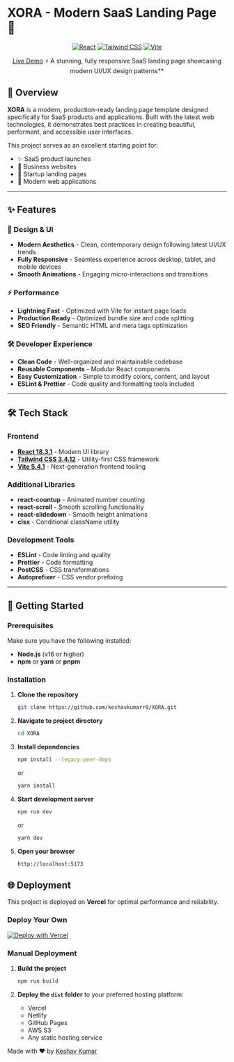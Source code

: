   # XORA - Modern SaaS Landing Page 🚀   

<div align="center">
           
[![React](https://img.shields.io/badge/React-18.3.1-blue)](https://reactjs.org/)
[![Tailwind CSS](https://img.shields.io/badge/Tailwind-3.4.12-38bdf8)](https://tailwindcss.com/)
[![Vite](https://img.shields.io/badge/Vite-5.4.1-646cff)](https://vitejs.dev/)








[Live Demo](https://xora-k5vi.vercel.app/)   ⚡  A stunning, fully responsive SaaS landing page showcasing modern UI/UX design patterns**

</div>



## 🎯 Overview

**XORA** is a modern, production-ready landing page template designed specifically for SaaS products and applications. Built with the latest web technologies, it demonstrates best practices in creating beautiful, performant, and accessible user interfaces.

This project serves as an excellent starting point for:
- ✨ SaaS product launches
- 💼 Business websites
- 🚀 Startup landing pages
- 📱 Modern web applications

---

## ✨ Features

### 🎨 Design & UI
- **Modern Aesthetics** - Clean, contemporary design following latest UI/UX trends
- **Fully Responsive** - Seamless experience across desktop, tablet, and mobile devices
- **Smooth Animations** - Engaging micro-interactions and transitions

### ⚡ Performance
- **Lightning Fast** - Optimized with Vite for instant page loads
- **Production Ready** - Optimized bundle size and code splitting
- **SEO Friendly** - Semantic HTML and meta tags optimization

### 🛠️ Developer Experience
- **Clean Code** - Well-organized and maintainable codebase
- **Reusable Components** - Modular React components
- **Easy Customization** - Simple to modify colors, content, and layout
- **ESLint & Prettier** - Code quality and formatting tools included

---

## 🛠️ Tech Stack

### Frontend
- **[React 18.3.1](https://reactjs.org/)** - Modern UI library
- **[Tailwind CSS 3.4.12](https://tailwindcss.com/)** - Utility-first CSS framework
- **[Vite 5.4.1](https://vitejs.dev/)** - Next-generation frontend tooling

### Additional Libraries
- **react-countup** - Animated number counting
- **react-scroll** - Smooth scrolling functionality
- **react-slidedown** - Smooth height animations
- **clsx** - Conditional className utility

### Development Tools
- **ESLint** - Code linting and quality
- **Prettier** - Code formatting
- **PostCSS** - CSS transformations
- **Autoprefixer** - CSS vendor prefixing

---

## 🚀 Getting Started

### Prerequisites

Make sure you have the following installed:
- **Node.js** (v16 or higher)
- **npm** or **yarn** or **pnpm**

### Installation

1. **Clone the repository**
   ```bash
   git clone https://github.com/keshavkumarr0/XORA.git
   ```

2. **Navigate to project directory**
   ```bash
   cd XORA
   ```

3. **Install dependencies**
   ```bash
   npm install --legacy-peer-deps
   ```
   or
   ```bash
   yarn install
   ```

4. **Start development server**
   ```bash
   npm run dev
   ```
   or
   ```bash
   yarn dev
   ```

5. **Open your browser**
   ```
   http://localhost:5173
   ```



## 🌐 Deployment

This project is deployed on **Vercel** for optimal performance and reliability.

### Deploy Your Own

[![Deploy with Vercel](https://vercel.com/button)](https://vercel.com/new/clone?repository-url=https://github.com/keshavkumarr0/XORA)

### Manual Deployment

1. **Build the project**
   ```bash
   npm run build
   ```

2. **Deploy the `dist` folder** to your preferred hosting platform:
   - Vercel
   - Netlify
   - GitHub Pages
   - AWS S3
   - Any static hosting service


Made with ❤️ by [Keshav Kumar](https://github.com/keshavkumarr0)

